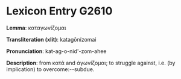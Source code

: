 # Lexicon Entry G2610

**Lemma**: καταγωνίζομαι

**Transliteration (xlit)**: katagōnízomai

**Pronunciation**: kat-ag-o-nid'-zom-ahee

**Description**:
from κατά and ἀγωνίζομαι; to struggle against, i.e. (by implication) to overcome:--subdue.
